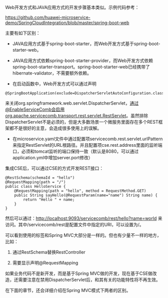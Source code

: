 Web开发方式和JAVA应用方式的开发步骤基本类似。示例代码参考：

[https://github.com/huawei-microservice-demo/SpringCloudIntegration/blob/master/spring-boot-web    
](https://github.com/huawei-microservice-demo/SpringCloudIntegration/blob/master/spring-boot-web)

主要有如下区别：

* JAVA应用方式基于spring-boot-starter，而Web开发方式基于spring-boot-starter-web。

* JAVA应用方式依赖spring-boot-starter-provider，而Web开发方式依赖spring-boot-starter-transport。spring-boot-starter-web已经携带了hibernate-validator，不需要额外依赖。

* 在启动函数中，Web开发方式可以通过声明

```
@SpringBootApplication(exclude=DispatcherServletAutoConfiguration.class)
```

来关闭org.springframework.web.servlet.DispatcherServlet，通过@EnableServiceComb会启用org.apache.servicecomb.transport.rest.servlet.RestServlet。虽然排除DispatcherServlet不是必须的，但是大多数场景一个微服务里面存在多个REST框架都不是很好的主意，会造成很多使用上的误解。

* 在microservice.yaml文件中通过配置项servicecomb.rest.servlet.urlPattern来指定RestServlet的URL根路径。并且配置项cse.rest.address里面的监听端口，必须和tomcat监听的端口保持一致（默认是8080，可以通过application.yml中增加server.port修改）





集成CSE后，可以通过CSE的方式开发REST接口：

```
@RestSchema(schemaId = "hello")
@RequestMapping(path = "/")
public class HelloService {
    @RequestMapping(path = "hello", method = RequestMethod.GET)
    public String sayHello(@RequestParam(name="name") String name) {
        return "Hello " + name;
    }
}
```

然后可以通过：[http://localhost:9093/servicecomb/rest/hello?name=world](http://localhost:9093/servicecomb/rest/hello?name=world) 来访问。其中/servicecomb/rest是配置文件中指定的URI，可以设置为/。

可以看到使用的标签和Spring MVC大部分是一样的。但也有少量不一样的地方，比如：

1. 通过RestSchema替换RestController

2. 需要显示声明@RequestMapping

如果业务代码不是新开发，而是基于Spring MVC做的开发，现在基于CSE做改造，还需要注意在禁用DispatcherServlet后，和其有关的功能特性将不再生效。

在下面的章节，还会详细介绍在Spring MVC模式下两者的区别。

